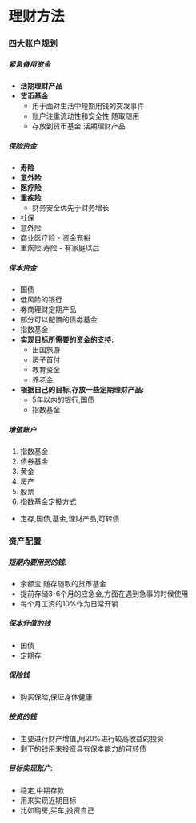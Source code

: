 # 理财方法
### 四大账户规划
##### 紧急备用资金
- **活期理财产品**
- **货币基金**
  - 用于面对生活中短期用钱的突发事件
  - 账户注重流动性和安全性,随取随用
  - 存放到货币基金,活期理财产品
##### 保险资金
- **寿险**
- **意外险**
- **医疗险**
- **重疾险**
  - 财务安全优先于财务增长
- 社保
- 意外险
- 商业医疗险 - 资金充裕
- 重疾险,寿险 - 有家庭以后
##### 保本资金
- 国债
- 低风险的银行
- 劵商理财定期产品
- 部分可以配置的债劵基金
- 指数基金
- **实现目标所需要的资金的支持:**
	- 出国旅游
	- 房子首付
	- 教育资金
	- 养老金
- **根据自己的目标,存放一些定期理财产品:**
  - 5年以内的银行,国债
  - 指数基金
##### 增值账户
1. 指数基金
2. 债券基金
3. 黄金
4. 房产
5. 股票
6. 指数基金定投方式
- 定存,国债,基金,理财产品,可转债
### 资产配置
##### 短期内要用到的钱:
- 余额宝,随存随取的货币基金
- 提前存储3-6个月的应急金,方面在遇到急事的时候使用
- 每个月工资的10%作为日常开销
##### 保本升值的钱
- 国债
- 定期存
##### 保险钱
- 购买保险,保证身体健康
##### 投资的钱
- 主要进行财产增值,用20%进行较高收益的投资
- 剩下的钱用来投资具有保本能力的可转债
#####  目标实现账户:
- 稳定,中期存款
- 用来实现近期目标
- 比如购房,买车,投资自己
